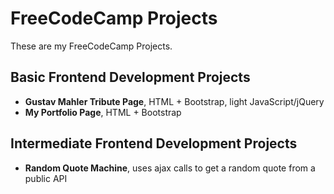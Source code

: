 # FreeCodeCamp Projects
These are my FreeCodeCamp Projects.

## Basic Frontend Development Projects
* **Gustav Mahler Tribute Page**, HTML + Bootstrap, light JavaScript/jQuery
* **My Portfolio Page**, HTML + Bootstrap

## Intermediate Frontend Development Projects
* **Random Quote Machine**, uses ajax calls to get a random quote from a public API
